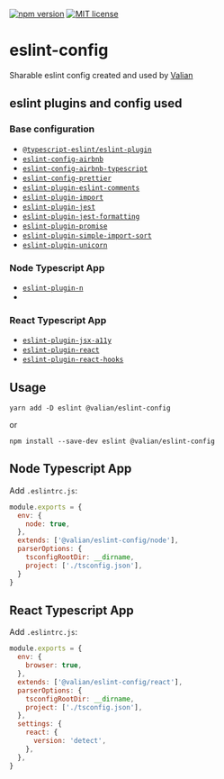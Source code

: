 [![npm version](http://img.shields.io/npm/v/@valian/eslint-config.svg?style=flat)](https://npmjs.org/package/@valian/eslint-config 'View this project on npm')
[![MIT license](http://img.shields.io/badge/license-MIT-brightgreen.svg)](http://opensource.org/licenses/MIT)

# eslint-config

Sharable eslint config created and used by [Valian](https://valian.ca)

## eslint plugins and config used 

### Base configuration

- [`@typescript-eslint/eslint-plugin`](https://www.npmjs.com/package/@typescript-eslint/eslint-plugin)
- [`eslint-config-airbnb`](https://www.npmjs.com/package/eslint-config-airbnb)
- [`eslint-config-airbnb-typescript`](https://www.npmjs.com/package/eslint-config-airbnb-typescript)
- [`eslint-config-prettier`](https://www.npmjs.com/package/eslint-config-prettier)
- [`eslint-plugin-eslint-comments`](https://www.npmjs.com/package/eslint-plugin-eslint-comments)
- [`eslint-plugin-import`](https://www.npmjs.com/package/eslint-plugin-import)
- [`eslint-plugin-jest`](https://www.npmjs.com/package/eslint-plugin-jest)
- [`eslint-plugin-jest-formatting`](https://www.npmjs.com/package/eslint-plugin-jest-formatting)
- [`eslint-plugin-promise`](https://www.npmjs.com/package/eslint-plugin-promise)
- [`eslint-plugin-simple-import-sort`](https://www.npmjs.com/package/eslint-plugin-simple-import-sort)
- [`eslint-plugin-unicorn`](https://www.npmjs.com/package/eslint-plugin-unicorn)

### Node Typescript App

- [`eslint-plugin-n`](https://www.npmjs.com/package/eslint-plugin-n)
- 
### React Typescript App

- [`eslint-plugin-jsx-a11y`](https://www.npmjs.com/package/eslint-plugin-jsx-a11y)
- [`eslint-plugin-react`](https://www.npmjs.com/package/eslint-plugin-react)
- [`eslint-plugin-react-hooks`](https://www.npmjs.com/package/eslint-plugin-react-hooks)

## Usage

```
yarn add -D eslint @valian/eslint-config
```

or

```
npm install --save-dev eslint @valian/eslint-config
```

## Node Typescript App

Add `.eslintrc.js`:

```js
module.exports = {
  env: {
    node: true,
  },
  extends: ['@valian/eslint-config/node'],
  parserOptions: {
    tsconfigRootDir: __dirname,
    project: ['./tsconfig.json'],
  }
}
```

## React Typescript App

Add `.eslintrc.js`:

```js
module.exports = {
  env: {
    browser: true,
  },
  extends: ['@valian/eslint-config/react'],
  parserOptions: {
    tsconfigRootDir: __dirname,
    project: ['./tsconfig.json'],
  },
  settings: {
    react: {
      version: 'detect',
    },
  },
}
```
